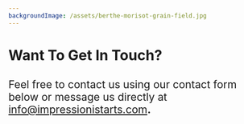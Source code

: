 ```yaml
---
backgroundImage: /assets/berthe-morisot-grain-field.jpg
---
```


# Want To Get In Touch?

## <span style="font-weight: 400">Feel free to contact us using our contact form below or message us directly at <a style="color: gray" href="mailto:info@impressionistarts.com">info@impressionistarts.com</span>.</span>
